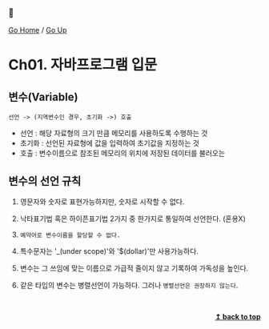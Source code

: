 ### :open_book:

[Go Home](https://github.com/devJRL/CodeLab-JAVA-Basic#codelab-java-basic) / [Go Up](../..#자바-입문)

# Ch01. 자바프로그램 입문

## 변수(Variable)

```
선언 -> (지역변수인 경우, 초기화 ->) 호출
```

- 선언 : 해당 자료형의 크기 만큼 메모리를 사용하도록 수행하는 것
- 초기화 : 선언된 자료형에 값을 입력하여 초기값을 지정하는 것
- 호출 : 변수이름으로 참조된 메모리의 위치에 저장된 데이터를 불러오는

## 변수의 선언 규칙

1. 영문자와 숫자로 표현가능하지만, 숫자로 시작할 수 없다.

2. 낙타표기법 혹은 하이픈표기법 2가지 중 한가지로 통일하여 선언한다. (혼용X)

3. `예약어로 변수이름을 할당할 수 없다.`

4. 특수문자는 '_(under scope)'와 '$(dollar)'만 사용가능하다.

5. 변수는 그 쓰임에 맞는 이름으로 가급적 줄이지 않고 기록하여 가독성을 높인다.

6. 같은 타입의 변수는 병렬선언이 가능하다. 그러나 `병렬선언은 권장하지 않는다`.

<br/><div align="right"><b><a href="#open_book">↥ back to top</a></b></div><br/>
